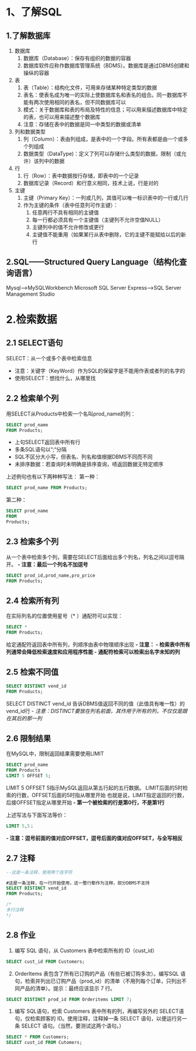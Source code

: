 # 1、了解SQL
## 1.了解数据库
1. 数据库
	1. 数据库（Database）：保存有组织的数据的容器
	2. 数据库软件应称作数据库管理系统（BDMS）。数据库是通过DBMS创建和操纵的容器
2. 表
	1. 表（Table）：结构化文件，可用来存储某种特定类型的数据
	2. 表名：使表名成为唯一的实际上使数据库名和表名的组合。同一数据库不能有两次使用相同的表名，但不同数据库可以
	3. 模式：关于数据库和表的布局及特性的信息；可以用来描述数据库中特定的表，也可以用来描述整个数据库
	4. 注意：存储在表中的数据是同一中类型的数据或清单
3. 列和数据类型
	1. 列（Column）：表由列组成，是表中的一个字段。所有表都是由一个或多个列组成
	2. 数据类型（DataType)：定义了列可以存储什么类型的数据，限制（或允许）该列中的数据
4. 行
	1. 行（Row）：表中数据按行存储，即表中的一个记录
	2. 数据库记录（Record）和行意义相同，技术上说，行是对的
5. 主键
	1. 主键（Primary Key）：一列或几列，其值可以唯一标识表中的一行或几行
	2. 作为主键的条件（表中任意列可作主键）：
		1. 任意两行不具有相同的主键值
		2. 每一行都必须具有一个主键值（主键列不允许空值NULL）
		3. 主键列中的值不允许修改或更行
		4. 主键值不能重用（如果某行从表中删除，它的主键不能赋给以后的新行

## 2.SQL——Structured Query Language（结构化查询语言）
Mysql—>MySQLWorkbench
Microsoft SQL Server Express—>SQL Server Management Studio

# 2.检索数据

## 2.1 SELECT语句
SELECT：从一个或多个表中检索信息
- 注意：关键字（KeyWord）作为SQL的保留字是不能用作表或者列的名字的
- 使用SELECT：想找什么，从哪里找

## 2.2 检索单个列
用SELECT从Products中检索一个名叫prod_name的列：
```sql
SELECT prod_name
FROM Products;
```
- 上句SELECT返回表中所有行
- 多条SQL语句以“;“分隔
- SQL不区分大小写，但表名、列名和值根据DBMS不同而不同
- 未排序数据：若查询时未明确是排序查询，啧返回数据无特定顺序

上述例句也有以下两种种写法：
第一种：
```sql
SELECT prod_name FROM Products;
```
第二种：
```sql
SELECT prod_name
FROM
Products;
```

## 2.3 检索多个列
从一个表中检索多个列，需要在SELECT后面给出多个列名，列名之间以逗号隔开。
**- 注意：最后一个列名不加逗号**
```sql
SELECT prod_id,prod_name,pro_price
FROM Products;
```

## 2.4 检索所有列
在实际列名的位置使用星号（* ）通配符可以实现：
```sql
SELECT *
FROM Products;
```
给定通配符返回表中所有列，列顺序由表中物理顺序出现
**- 注意：
	- 检索表中所有列通常会降低检索速度和应用程序性能
	- 通配符检索可以检索出名字未知的列**
## 2.5 检索不同值
```sql
SELECT DISTINCT vend_id
FROM Products;
```
SELECT DISTINCT vend_id 告诉DBMS值返回不同的值（此值具有唯一性）的vend_id行
**- 注意：DISTINCT要放在列名前面*，其作用于所有的列，不仅仅是跟在其后的那一列*

## 2.6 限制结果
在MySQL中，限制返回结果需要使用LIMIT
```sql
SELECT prod_name
FROM Products
LIMIT 5 OFFSET 5;
```
LIMIT 5 OFFSET 5指示MySQL返回从第五行起的五行数据。
LIMIT后面的5时检索的行数，OFFSET后面的5时指从哪里开始
也就是说，LIMIT指定返回的行数，后接OFFSET指定从哪里开始
**- 第一个被检索的行是第0行，不是第1行**

上述写法与下面写法等价：
```sql
LIMIT 5,5；
```
**- 注意：逗号前面的值对应OFFSET，逗号后面的值对应OFFSET，与全写相反**

## 2.7 注释
```sql
--这是一条注释，使用两个连字符

#这是一条注释，在一行开始使用，这一整行都作为注释，部分DBMS不支持
SELECT DISTINCT vend_id
FROM Products;

/*
多行注释
*/
```

## 2.8 作业
1. 编写 SQL 语句，从 Customers 表中检索所有的 ID（cust_id）
```sql
SELECT cust_id FROM Customers;
```

2. OrderItems 表包含了所有已订购的产品（有些已被订购多次）。编写SQL 语句，检索并列出已订购产品（prod_id）的清单（不用列每个订单，只列出不同产品的清单）。提示：最终应该显示 7 行。
```sql
SELECT DISTINCT prod_id FROM Orderitems LIMIT 7;
```

1. 编写 SQL语句，检索 Customers 表中所有的列，再编写另外的 SELECT语句，仅检索顾客的 ID。使用注释，注释掉一条 SELECT 语句，以便运行另一条 SELECT 语句。（当然，要测试这两个语句。）
```sql
SELECT * FROM Customers;
SELECT cust_id FROM Cutomers;
```